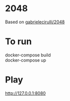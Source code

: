 # 2048
Based on [gabrielecirulli/2048](https://github.com/gabrielecirulli/2048)  

# To run  
 docker-compose build  
 docker-compose up  

# Play
 http://127.0.0.1:8080
